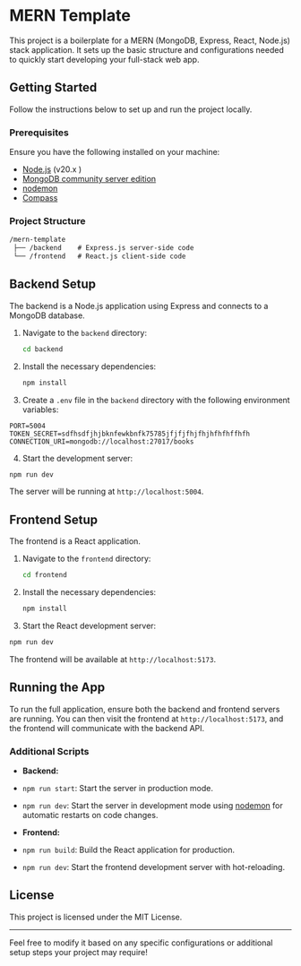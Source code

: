 # MERN Template

This project is a boilerplate for a MERN (MongoDB, Express, React, Node.js) stack application. It sets up the basic structure and configurations needed to quickly start developing your full-stack web app.

## Getting Started

Follow the instructions below to set up and run the project locally.

### Prerequisites

Ensure you have the following installed on your machine:

- [Node.js](https://nodejs.org/) (v20.x )
- [MongoDB community server edition](https://www.mongodb.com/)
- [nodemon](https://www.npmjs.com/package/nodemon)
- [Compass](https://www.mongodb.com/products/tools/compass)

### Project Structure

```MARKDOWN
/mern-template
 ├── /backend    # Express.js server-side code
 └── /frontend   # React.js client-side code
```

## Backend Setup

The backend is a Node.js application using Express and connects to a MongoDB database.

1. Navigate to the `backend` directory:

    ```bash
    cd backend
    ```

2. Install the necessary dependencies:

    ```bash
    npm install
    ```

3. Create a `.env` file in the `backend` directory with the following environment variables:

  ```env
  PORT=5004
  TOKEN_SECRET=sdfhsdfjhjbknfewkbnfk75785jfjfjfhjfhjhfhfhffhfh
  CONNECTION_URI=mongodb://localhost:27017/books

  ```

4. Start the development server:

```bash
npm run dev
```

The server will be running at `http://localhost:5004`.

## Frontend Setup

The frontend is a React application.

1. Navigate to the `frontend` directory:

    ```bash
    cd frontend
    ```

2. Install the necessary dependencies:

    ```bash
    npm install
    ```

3. Start the React development server:

```bash
npm run dev
```

The frontend will be available at `http://localhost:5173`.

## Running the App

To run the full application, ensure both the backend and frontend servers are running. You can then visit the frontend at `http://localhost:5173`, and the frontend will communicate with the backend API.

### Additional Scripts

- **Backend:**

- `npm run start`: Start the server in production mode.
- `npm run dev`: Start the server in development mode using [nodemon](https://www.npmjs.com/package/nodemon) for automatic restarts on code changes.

- **Frontend:**
- `npm run build`: Build the React application for production.
- `npm run dev`: Start the frontend development server with hot-reloading.

## License

This project is licensed under the MIT License.

---

Feel free to modify it based on any specific configurations or additional setup steps your project may require!
